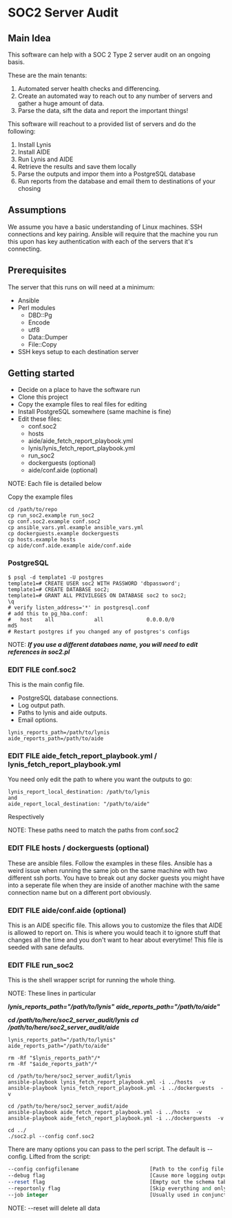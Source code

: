 # SOC2 Server Audit

## Main Idea

This software can help with a SOC 2 Type 2 server audit on an ongoing basis.

These are the main tenants:

1. Automated server health checks and differencing. 
2. Create an automated way to reach out to any number of servers and gather a huge amount of data. 
3. Parse the data, sift the data and report the important things!

This software will reachout to a provided list of servers and do the following:

1. Install Lynis
2. Install AIDE
3. Run Lynis and AIDE
4. Retrieve the results and save them locally
5. Parse the outputs and impor them into a PostgreSQL database
6. Run reports from the database and email them to destinations of your chosing


## Assumptions

We assume you have a basic understanding of Linux machines. SSH connections and key pairing. Ansible will require that the machine you run this upon has key authentication with each of the servers that it's connecting.

## Prerequisites

The server that this runs on will need at a minimum:
- Ansible
- Perl modules
  - DBD::Pg
  - Encode
  - utf8
  - Data::Dumper
  - File::Copy
- SSH keys setup to each destination server

## Getting started

- Decide on a place to have the software run
- Clone this project
- Copy the example files to real files for editing
- Install PostgreSQL somewhere (same machine is fine)
- Edit these files:
  - conf.soc2
  - hosts
  - aide/aide_fetch_report_playbook.yml
  - lynis/lynis_fetch_report_playbook.yml
  - run_soc2
  - dockerguests (optional)
  - aide/conf.aide (optional)

NOTE: Each file is detailed below

Copy the example files

```
cd /path/to/repo
cp run_soc2.example run_soc2
cp conf.soc2.example conf.soc2
cp ansible_vars.yml.example ansible_vars.yml
cp dockerguests.example dockerguests
cp hosts.example hosts
cp aide/conf.aide.example aide/conf.aide

```
  
### PostgreSQL

```
$ psql -d template1 -U postgres 
template1=# CREATE USER soc2 WITH PASSWORD 'dbpassword'; 
template1=# CREATE DATABASE soc2;
template1=# GRANT ALL PRIVILEGES ON DATABASE soc2 to soc2;
\q
# verify listen_address='*' in postgresql.conf
# add this to pg_hba.conf:
#   host    all             all              0.0.0.0/0                       md5
# Restart postgres if you changed any of postgres's configs

```
NOTE: ***If you use a different databaes name, you will need to edit references in soc2.pl***


### EDIT FILE conf.soc2

This is the main config file.

 - PostgreSQL database connections.
 - Log output path.
 - Paths to lynis and aide outputs.
 - Email options.

```
lynis_reports_path=/path/to/lynis
aide_reports_path=/path/to/aide
```

### EDIT FILE aide_fetch_report_playbook.yml / lynis_fetch_report_playbook.yml

You need only edit the path to where you want the outputs to go:

```
lynis_report_local_destination: /path/to/lynis
and
aide_report_local_destination: "/path/to/aide"

```

Respectively

NOTE: These paths need to match the paths from conf.soc2


### EDIT FILE hosts / dockerguests (optional)

These are ansible files. Follow the examples in these files. Ansible has a weird issue when running the same job on the same machine with two different ssh ports. You have to break out any docker guests you might have into a seperate file when they are inside of another machine with the same connection name but on a different port obviously.


### EDIT FILE aide/conf.aide (optional)

This is an AIDE specific file. This allows you to customize the files that AIDE is allowed to report on. This is where you would teach it to ignore stuff that changes all the time and you don't want to hear about everytime! This file is seeded with sane defaults.

### EDIT FILE run_soc2

This is the shell wrapper script for running the whole thing.

NOTE: These lines in particular


 ***lynis_reports_path="/path/to/lynis"***
 ***aide_reports_path="/path/to/aide"***

 ***cd /path/to/here/soc2_server_audit/lynis***
 ***cd /path/to/here/soc2_server_audit/aide***


```
lynis_reports_path="/path/to/lynis"
aide_reports_path="/path/to/aide"

rm -Rf "$lynis_reports_path"/*
rm -Rf "$aide_reports_path"/*

cd /path/to/here/soc2_server_audit/lynis
ansible-playbook lynis_fetch_report_playbook.yml -i ../hosts  -v
ansible-playbook lynis_fetch_report_playbook.yml -i ../dockerguests  -v

cd /path/to/here/soc2_server_audit/aide
ansible-playbook aide_fetch_report_playbook.yml -i ../hosts  -v
ansible-playbook aide_fetch_report_playbook.yml -i ../dockerguests  -v

cd ../
./soc2.pl --config conf.soc2

```

There are many options you can pass to the perl script. The default is --config.
Lifted from the script:

```perl
--config configfilename                       [Path to the config file - required]             
--debug flag                                  [Cause more logging output]
--reset flag                                  [Empty out the schema table]
--reportonly flag                             [Skip everything and only run a report - Reports are always run at the end]
--job integer                                 [Usually used in conjunction with reportonly. It will spit out the report for that job. Last job is default]
```

NOTE: --reset will delete all data

